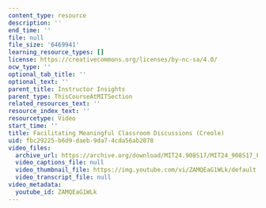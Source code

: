 ```yaml
---
content_type: resource
description: ''
end_time: ''
file: null
file_size: '6469941'
learning_resource_types: []
license: https://creativecommons.org/licenses/by-nc-sa/4.0/
ocw_type: ''
optional_tab_title: ''
optional_text: ''
parent_title: Instructor Insights
parent_type: ThisCourseAtMITSection
related_resources_text: ''
resource_index_text: ''
resourcetype: Video
start_time: ''
title: Facilitating Meaningful Classroom Discussions (Creole)
uid: fbc29225-b6d9-daeb-9da7-4cda56ab2078
video_files:
  archive_url: https://archive.org/download/MIT24.908S17/MIT24_908S17_Facilitating_Discussions_Creole_300k.mp4
  video_captions_file: null
  video_thumbnail_file: https://img.youtube.com/vi/ZAMQEaG1WLk/default.jpg
  video_transcript_file: null
video_metadata:
  youtube_id: ZAMQEaG1WLk
---
```

